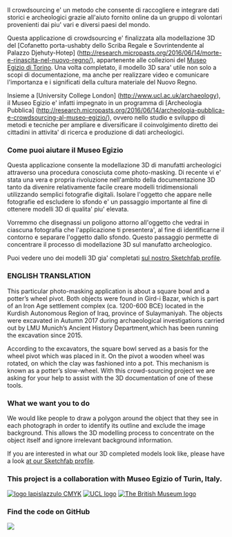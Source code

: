 Il crowdsourcing e' un metodo che consente di raccogliere e integrare dati storici e archeologici grazie all'aiuto fornito online da un gruppo di volontari provenienti dai piu' vari e diversi paesi del mondo. 

Questa applicazione di crowdsourcing e' finalizzata alla modellazione 3D del [Cofanetto porta-ushabty dello Scriba Regale e Sovrintendente al Palazzo Djehuty-Hotep] (http://research.micropasts.org/2016/06/14/morte-e-rinascita-nel-nuovo-regno/), appartenente alle collezioni del [Museo Egizio di Torino](http://www.museoegizio.it). Una volta completato, il modello 3D sara' utile non solo a scopi di documentazione, ma anche per realizzare video e comunicare l'importanza e i significati della cultura materiale del Nuovo Regno. 

Insieme a [University College London] (http://www.ucl.ac.uk/archaeology), il Museo Egizio e' infatti impegnato in un programma di [Archeologia Pubblica] (http://research.micropasts.org/2016/06/14/archeologia-pubblica-e-crowdsourcing-al-museo-egizio/), ovvero nello studio e sviluppo di metodi e tecniche per ampliare e diversificare il coinvolgimento diretto dei cittadini in attivita' di ricerca e produzione di dati archeologici.

### Come puoi aiutare il Museo Egizio

Questa applicazione consente la modellazione 3D di manufatti archeologici attraverso una procedura conosciuta come photo-masking. Di recente vi e' stata una vera e propria rivoluzione nell'ambito della documentazione 3D tanto da divenire relativamente facile creare modelli tridimensionali utilizzando semplici fotografie digitali. Isolare l'oggetto che appare nelle fotografie ed escludere lo sfondo e' un passaggio importante al fine di ottenere modelli 3D di qualita' piu' elevata. 

Vorremmo che disegnassi un poligono attorno all'oggetto che vedrai in ciascuna fotografia che l'applicazione ti presentera', al fine di identificarne il contorno e separare l'oggetto dallo sfondo. Questo passaggio permette di concentrare il processo di modellazione 3D sul manufatto archeologico.

Puoi vedere uno dei modelli 3D gia' completati [sul nostro Sketchfab profile](https://sketchfab.com/micropasts).

### ENGLISH TRANSLATION
This particular photo-masking application is about a square bowl and a potter’s wheel pivot. Both objects were found in Gird-i Bazar, which is part of an Iron Age settlement complex (ca. 1200-600 BCE) located in the Kurdish Autonomous Region of Iraq, province of Sulaymaniyah. The objects were excavated in Autumn 2017 during archaeological investigations carried out by LMU Munich’s Ancient History Department,which has been running the excavation since 2015.

According to the excavators, the square bowl served as a basis for the wheel pivot which was placed in it. On the pivot a wooden wheel was rotated, on which the clay was fashioned into a pot. This mechanism is known as a potter’s slow-wheel. With this crowd-sourcing project we are asking for your help to assist with the 3D documentation of one of these tools.

### What we want you to do

We would like people to draw a polygon around the object that they see in each photograph in order to identify its 
outline and exclude the image background. This allows the 3D modelling process to concentrate on the object itself and 
ignore irrelevant background information.

If you are interested in what our 3D completed models look like, please have a look [at our Sketchfab profile](https://sketchfab.com/micropasts).

### This project is a collaboration with  Museo Egizio of Turin, Italy.

[![logo lapislazzulo CMYK](http://micropasts.org/wp-content/uploads/2016/05/logo-lapislazzulo-CMYK-e1464338838694.jpg)](http://www.museoegizio.it)
[![UCL logo](https://micropasts-other.s3.amazonaws.com/other/UCL_logo_wide.png)](http://ucl.ac.uk/archaeology)
[![The British Museum logo](https://finds.org.uk/assets/logos/bm_logo.png)](http://britishmuseum.org)

### Find the code on GitHub

[![](http://micropasts-other.s3.amazonaws.com/other/github_logo.png)](https://github.com/MicroPasts/MuseoEgizio1_app)
